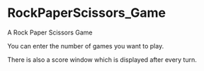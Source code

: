 # RockPaperScissors_Game
A Rock Paper Scissors Game
<p> You can enter the number of games you want to play.</p>
<p> There is also a score window which is displayed after every turn.</p>
